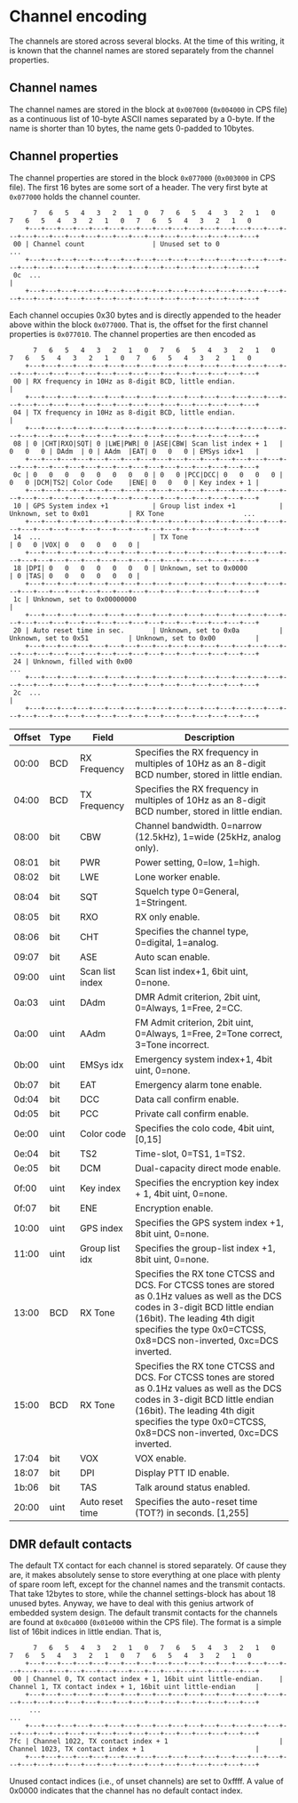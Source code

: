 # Channel encoding
The channels are stored across several blocks. At the time of this writing, it is known that the channel names are stored separately
from the channel properties.

## Channel names
The channel names are stored in the block at `0x007000` (`0x004000` in CPS file) as a continuous 
list of 10-byte ASCII names separated by a 0-byte. If the name is shorter than 10 bytes, the name 
gets 0-padded to 10bytes. 

## Channel properties
The channel properties are stored in the block `0x077000` (`0x003000` in CPS file). The first 
16 bytes are some sort of a header. The very first byte at `0x077000` holds the channel counter.
```
      7   6   5   4   3   2   1   0   7   6   5   4   3   2   1   0   7   6   5   4   3   2   1   0   7   6   5   4   3   2   1   0     
    +---+---+---+---+---+---+---+---+---+---+---+---+---+---+---+---+---+---+---+---+---+---+---+---+---+---+---+---+---+---+---+---+
 00 | Channel count                 | Unused set to 0                                                                            ...
    +---+---+---+---+---+---+---+---+---+---+---+---+---+---+---+---+---+---+---+---+---+---+---+---+---+---+---+---+---+---+---+---+
 0c  ...                                                                                                                            |
    +---+---+---+---+---+---+---+---+---+---+---+---+---+---+---+---+---+---+---+---+---+---+---+---+---+---+---+---+---+---+---+---+
``` 

Each channel occupies 0x30 bytes and is directly appended to the header above within the block `0x077000`. That is, the offset for the 
first channel properties is `0x077010`. The channel properties are then encoded as 
```
      7   6   5   4   3   2   1   0   7   6   5   4   3   2   1   0   7   6   5   4   3   2   1   0   7   6   5   4   3   2   1   0     
    +---+---+---+---+---+---+---+---+---+---+---+---+---+---+---+---+---+---+---+---+---+---+---+---+---+---+---+---+---+---+---+---+
 00 | RX frequency in 10Hz as 8-digit BCD, little endian.                                                                           |
    +---+---+---+---+---+---+---+---+---+---+---+---+---+---+---+---+---+---+---+---+---+---+---+---+---+---+---+---+---+---+---+---+
 04 | TX frequency in 10Hz as 8-digit BCD, little endian.                                                                           |
    +---+---+---+---+---+---+---+---+---+---+---+---+---+---+---+---+---+---+---+---+---+---+---+---+---+---+---+---+---+---+---+---+
 08 | 0 |CHT|RXO|SQT| 0 |LWE|PWR| 0 |ASE|CBW| Scan list index + 1   | 0   0   0 | DAdm  | 0 | AAdm  |EAT| 0   0   0 | EMSys idx+1   |
    +---+---+---+---+---+---+---+---+---+---+---+---+---+---+---+---+---+---+---+---+---+---+---+---+---+---+---+---+---+---+---+---+
 0c | 0   0   0   0   0   0   0   0 | 0   0 |PCC|DCC| 0   0   0   0 | 0   0 |DCM|TS2| Color Code    |ENE| 0   0   0 | Key index + 1 |
    +---+---+---+---+---+---+---+---+---+---+---+---+---+---+---+---+---+---+---+---+---+---+---+---+---+---+---+---+---+---+---+---+
 10 | GPS System index +1           | Group list index +1           | Unknown, set to 0x01          | RX Tone                    ...
    +---+---+---+---+---+---+---+---+---+---+---+---+---+---+---+---+---+---+---+---+---+---+---+---+---+---+---+---+---+---+---+---+
 14  ...                            | TX Tone                                                       | 0   0 |VOX| 0   0   0   0   0 | 
    +---+---+---+---+---+---+---+---+---+---+---+---+---+---+---+---+---+---+---+---+---+---+---+---+---+---+---+---+---+---+---+---+
 18 |DPI| 0   0   0   0   0   0   0 | Unknown, set to 0x0000                                        | 0 |TAS| 0   0   0   0   0   0 |
    +---+---+---+---+---+---+---+---+---+---+---+---+---+---+---+---+---+---+---+---+---+---+---+---+---+---+---+---+---+---+---+---+
 1c | Unknown, set to 0x00000000                                                                                                    |
    +---+---+---+---+---+---+---+---+---+---+---+---+---+---+---+---+---+---+---+---+---+---+---+---+---+---+---+---+---+---+---+---+
 20 | Auto reset time in sec.       | Unknown, set to 0x0a          | Unknown, set to 0x51          | Unknown, set to 0x00          |
    +---+---+---+---+---+---+---+---+---+---+---+---+---+---+---+---+---+---+---+---+---+---+---+---+---+---+---+---+---+---+---+---+
 24 | Unknown, filled with 0x00                                                                                                  ...
    +---+---+---+---+---+---+---+---+---+---+---+---+---+---+---+---+---+---+---+---+---+---+---+---+---+---+---+---+---+---+---+---+
 2c  ...                                                                                                                            |
    +---+---+---+---+---+---+---+---+---+---+---+---+---+---+---+---+---+---+---+---+---+---+---+---+---+---+---+---+---+---+---+---+
```

| Offset | Type | Field | Description |
| ------ | ---- | ----- | ----------- |
| 00:00  | BCD  | RX Frequency | Specifies the RX frequency in multiples of 10Hz as an 8-digit BCD number, stored in little endian. |
| 04:00  | BCD  | TX Frequency | Specifies the RX frequency in multiples of 10Hz as an 8-digit BCD number, stored in little endian. |
| 08:00  | bit  | CBW | Channel bandwidth. 0=narrow (12.5kHz), 1=wide (25kHz, analog only). |
| 08:01  | bit  | PWR | Power setting, 0=low, 1=high. |
| 08:02  | bit  | LWE | Lone worker enable. |
| 08:04  | bit  | SQT | Squelch type 0=General, 1=Stringent. |
| 08:05  | bit  | RXO | RX only enable.
| 08:06  | bit  | CHT | Specifies the channel type, 0=digital, 1=analog. |
| 09:07  | bit  | ASE | Auto scan enable. |
| 09:00  | uint | Scan list index | Scan list index+1, 6bit uint, 0=none. |
| 0a:03  | uint | DAdm | DMR Admit criterion, 2bit uint, 0=Always, 1=Free, 2=CC. |
| 0a:00  | uint | AAdm | FM Admit criterion, 2bit uint, 0=Always, 1=Free, 2=Tone correct, 3=Tone incorrect. |
| 0b:00  | uint | EMSys idx | Emergency system index+1, 4bit uint, 0=none. | 
| 0b:07  | bit  | EAT | Emergency alarm tone enable. |
| 0d:04  | bit  | DCC | Data call confirm enable. |
| 0d:05  | bit  | PCC | Private call confirm enable. |
| 0e:00  | uint | Color code | Specifies the colo code, 4bit uint, [0,15] |
| 0e:04  | bit  | TS2 | Time-slot, 0=TS1, 1=TS2. |
| 0e:05  | bit  | DCM | Dual-capacity direct mode enable. |
| 0f:00  | uint | Key index | Specifies the encryption key index + 1, 4bit uint, 0=none. |
| 0f:07  | bit  | ENE | Encryption enable. |
| 10:00  | uint | GPS index | Specifies the GPS system index +1, 8bit uint, 0=none. |
| 11:00  | uint | Group list idx | Specifies the group-list index +1, 8bit uint, 0=none. |
| 13:00  | BCD  | RX Tone | Specifies the RX tone CTCSS and DCS. For CTCSS tones are stored as 0.1Hz values as well as the DCS codes in 3-digit BCD little endian (16bit). The leading 4th digit specifies the type 0x0=CTCSS, 0x8=DCS non-inverted, 0xc=DCS inverted.
| 15:00  | BCD  | RX Tone | Specifies the RX tone CTCSS and DCS. For CTCSS tones are stored as 0.1Hz values as well as the DCS codes in 3-digit BCD little endian (16bit). The leading 4th digit specifies the type 0x0=CTCSS, 0x8=DCS non-inverted, 0xc=DCS inverted.
| 17:04  | bit  | VOX | VOX enable. |
| 18:07  | bit  | DPI | Display PTT ID enable. |
| 1b:06  | bit  | TAS | Talk around status enabled. |
| 20:00  | uint | Auto reset time | Specifies the auto-reset time (TOT?) in seconds. [1,255] |

## DMR default contacts
The default TX contact for each channel is stored separately. Of cause they are, it makes 
absolutely sense to store everything at one place with plenty of spare room left, except for the 
channel names and the transmit contacts. That take 12bytes to store, while the channel 
settings-block has about 18 unused bytes. Anyway, we have to deal with this genius artwork of 
embedded system design. The default transmit contacts for the channels are found at `0x0ca000` 
(`0x01e000` within the CPS file). The format is a simple list of 16bit indices in little endian.
That is,
```
      7   6   5   4   3   2   1   0   7   6   5   4   3   2   1   0   7   6   5   4   3   2   1   0   7   6   5   4   3   2   1   0     
    +---+---+---+---+---+---+---+---+---+---+---+---+---+---+---+---+---+---+---+---+---+---+---+---+---+---+---+---+---+---+---+---+
 00 | Channel 0, TX contact index + 1, 16bit uint little-endian.    | Channel 1, TX contact index + 1, 16bit uint little-endian     |
    +---+---+---+---+---+---+---+---+---+---+---+---+---+---+---+---+---+---+---+---+---+---+---+---+---+---+---+---+---+---+---+---+
     ...                                                                                                                         ...
    +---+---+---+---+---+---+---+---+---+---+---+---+---+---+---+---+---+---+---+---+---+---+---+---+---+---+---+---+---+---+---+---+
7fc | Channel 1022, TX contact index + 1                            | Channel 1023, TX contact index + 1                            |
    +---+---+---+---+---+---+---+---+---+---+---+---+---+---+---+---+---+---+---+---+---+---+---+---+---+---+---+---+---+---+---+---+
```
Unused contact indices (i.e., of unset channels) are set to 0xffff. A value of 0x0000 indicates 
that the channel has no default contact index.